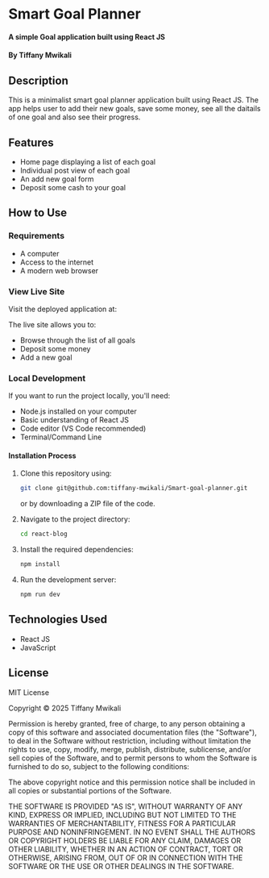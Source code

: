 # Smart Goal Planner

#### A simple Goal application built using React JS 

#### By **Tiffany Mwikali**

## Description

This is a minimalist smart goal planner application built using React JS. The app helps user to
add their new goals, save some money, see all the daitails of one goal and also see their progress.


## Features

- Home page displaying a list of each goal
- Individual post view of each goal
- An add new goal form
- Deposit some cash to your goal

## How to Use

### Requirements

- A computer
- Access to the internet
- A modern web browser

### View Live Site

Visit the deployed application at:

The live site allows you to:

- Browse through the list of all goals
- Deposit some money
- Add a new goal

### Local Development

If you want to run the project locally, you'll need:

- Node.js installed on your computer
- Basic understanding of React JS
- Code editor (VS Code recommended)
- Terminal/Command Line

#### Installation Process

1. Clone this repository using:

   ```bash
   git clone git@github.com:tiffany-mwikali/Smart-goal-planner.git
   ```

   or by downloading a ZIP file of the code.

2. Navigate to the project directory:

   ```bash
   cd react-blog
   ```

3. Install the required dependencies:

   ```bash
   npm install
   ```

4. Run the development server:

   ```bash
   npm run dev
   ```

## Technologies Used

- React JS
- JavaScript 

## License

MIT License

Copyright &copy; 2025 Tiffany Mwikali

Permission is hereby granted, free of charge, to any person obtaining a copy of this software and associated documentation files (the "Software"), to deal in the Software without restriction, including without limitation the rights to use, copy, modify, merge, publish, distribute, sublicense, and/or sell copies of the Software, and to permit persons to whom the Software is furnished to do so, subject to the following conditions:

The above copyright notice and this permission notice shall be included in all copies or substantial portions of the Software.

THE SOFTWARE IS PROVIDED "AS IS", WITHOUT WARRANTY OF ANY KIND, EXPRESS OR IMPLIED, INCLUDING BUT NOT LIMITED TO THE WARRANTIES OF MERCHANTABILITY, FITNESS FOR A PARTICULAR PURPOSE AND NONINFRINGEMENT. IN NO EVENT SHALL THE AUTHORS OR COPYRIGHT HOLDERS BE LIABLE FOR ANY CLAIM, DAMAGES OR OTHER LIABILITY, WHETHER IN AN ACTION OF CONTRACT, TORT OR OTHERWISE, ARISING FROM, OUT OF OR IN CONNECTION WITH THE SOFTWARE OR THE USE OR OTHER DEALINGS IN THE SOFTWARE.
